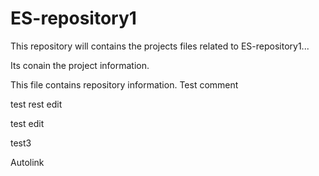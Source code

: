 # ES-repository1
This repository will contains the projects files related to ES-repository1...

Its conain the project information.

This file contains repository information.
Test comment


test
rest edit

test edit

test3

Autolink
